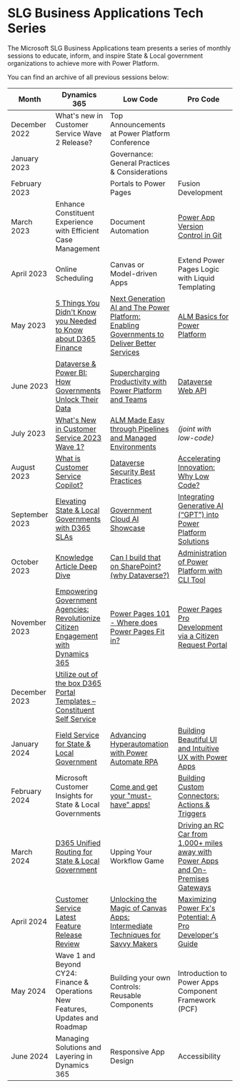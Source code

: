 # SLG Business Applications Tech Series
The Microsoft SLG Business Applications team presents a series of monthly sessions to educate, inform, and inspire State & Local government organizations to achieve more with Power Platform.

You can find an archive of all previous sessions below:

|Month|Dynamics 365|Low Code|Pro Code|
|-|-|-|-|
|December 2022|What's new in Customer Service Wave 2 Release?|Top Announcements at Power Platform Conference|
|January 2023||Governance: General Practices & Considerations|
|February 2023||Portals to Power Pages|Fusion Development|
|March 2023|Enhance Constituent Experience with Efficient Case Management|Document Automation|[Power App Version Control in Git](https://youtu.be/wiS2uf2C9uc)|
|April 2023|Online Scheduling|Canvas or Model-driven Apps|Extend Power Pages Logic with Liquid Templating|
|May 2023|[5 Things You Didn't Know you Needed to Know about D365 Finance](https://livesend.microsoft.com/i/NqaQHb___OBsMA0RCWxxyKORdH8U0E3GeFCTm8ZcE4dggSr___03VrQKW82wPLUSSIGNuMBaQmQOGFakfdfsP3zONKJOLDoc4c1XoCuXmG3AawzAFd6GL99xFK6l4TZFPG05___9VVMa1)|[Next Generation AI and The Power Platform: Enabling Governments to Deliver Better Services](https://livesend.microsoft.com/i/NqaQHb___OBsMA0RCWxxyKORdH8U0E3GeFCTm8ZcE4dgi9YNGvVX6tPRABpItIuSI9oLfY9qmf1qcuMpLSGjNZlycIhaLQVsOEPX6uttxB09zY5DBOoSmkuhFBlm21ygOP)|[ALM Basics for Power Platform](https://livesend.microsoft.com/i/NqaQHb___OBsMA0RCWxxyKORdH8U0E3GeFCTm8ZcE4dgiKnVD3svPD___YJuwkMpZPLUSSIGNTPWSKPda1UTAMMIehfF3CbyFTToPLUSSIGNv3eO4FJiC6TwrVrfdIPDgrPJ___BgrxB0i08Dmyj)|
|June 2023|[Dataverse & Power BI: How Governments Unlock Their Data](https://livesend.microsoft.com/i/NqaQHb___OBsMA0RCWxxyKORdH8U0E3GeFCTm8ZcE4dghqq6ngwBIBnaEZ53PZvNorvpKtXFxuG9Ei7F2CLvtm5kAbFSmrkBcUV73ifNIiKdThe3EYj7UteigvPgGIVTUA)|[Supercharging Productivity with Power Platform and Teams](https://livesend.microsoft.com/i/NqaQHb___OBsMA0RCWxxyKORdH8U0E3GeFCTm8ZcE4dggLMRAUPueI9EzuiNG2WTW7roiUoEVmg2VjdIIKUi2yFr430Wp52wsVaCGUfZjaX___lC0TyAhktzJFUP40QzJY76)|[Dataverse Web API](https://livesend.microsoft.com/i/NqaQHb___OBsMA0RCWxxyKORdH8U0E3GeFCTm8ZcE4dgi9YNGvVX6tPRABpItIuSI9vtgSH7xmSoDvtNEAv___mb2yIdvemQ0naVpyvbAIzhHiyfHbEicWGereonBD1HPxiV)|
|July 2023|[What's New in Customer Service 2023 Wave 1?](https://livesend.microsoft.com/i/mMG1GC7AX95dFnWA1RBRmB1HJDOXMPPLUSSIGNgcXo5dr9dG4EerodniCsUHVGRg2eRvZPLUSSIGNKYW3Yc5qZ1s2WYhEkBe1xoz___nXphJ4arhaX5Wke6XKqPuaosP1jIMn20pMNaRjRLX)|[ALM Made Easy through Pipelines and Managed Environments](https://livesend.microsoft.com/i/mMG1GC7AX95dFnWA1RBRmB1HJDOXMPPLUSSIGNgcXo5dr9dG4Ev61NhFqh6WGTHXqJE21kChBZXQFXDiESp6CKzkxv87PLUSSIGNTo8kQqPaCgLxFpvyrnkGyqs4vj8C5gZSlahsFjySe4)|*(joint with low-code)*|
|August 2023|[What is Customer Service Copilot?](https://livesend.microsoft.com/i/mMG1GC7AX95dFnWA1RBRmB1HJDOXMPPLUSSIGNgcXo5dr9dG4F4XUXa35jBJJYNFYnwj4uCyzY6u___TfFCF2PLUSSIGNIE1mNLSpz8FWRQaPLUSSIGNNGuFSPLUSSIGNgbPzt7xsxerGC6moPjwuH6vBaY2WM)|[Dataverse Security Best Practices](https://livesend.microsoft.com/i/mMG1GC7AX95dFnWA1RBRmB1HJDOXMPPLUSSIGNgcXo5dr9dG4HibXsx51FDKCvCetB80KNKQR8o92GRAD1FqRsbIYyoYuU2pNK0cB2vDzvgAywPLUSSIGNl6PLUSSIGNovq4zXpjPj4r15Y8EsAhO)|[Accelerating Innovation: Why Low Code?](https://youtu.be/v6Pmv8G7t8k)|
|September 2023|[Elevating State & Local Governments with D365 SLAs](https://livesend.microsoft.com/i/mMG1GC7AX95dFnWA1RBRmB1HJDOXMPPLUSSIGNgcXo5dr9dG4HibXsx51FDKCvCetB80KNKMde10G6OrgKDDfBlZbQT3AmVW2Y8WQDSaz25Bd2eUtxuJ4hGC6rfZ6WK62Pugmds)|[Government Cloud AI Showcase](https://livesend.microsoft.com/i/mMG1GC7AX95dFnWA1RBRmB1HJDOXMPPLUSSIGNgcXo5dr9dG4EGilp8eRLo2HqTtq9yPLUSSIGNkXVi3BQaT50WMQqe8d___U9Ob91igOBoyTv8lLtM5hgkGqiiDPqsSDrRKQts6VJAIlJKz)|[Integrating Generative AI (“GPT”) into Power Platform Solutions](https://youtu.be/Y6rJ0pm8ApU)|
|October 2023|[Knowledge Article Deep Dive](https://livesend.microsoft.com/i/NqaQHb___OBsMA0RCWxxyKORdH8U0E3GeFCTm8ZcE4dgj5gPX6sqPLUSSIGNf5ZWKg578uu5fwpUyGHoFkZBvGT89sRZKJSvE4nItYyyorsd___SrS1O4G7___pLPLUSSIGNynyfhVknIxlJLqfn)|[Can I build that on SharePoint? (why Dataverse?)](https://livesend.microsoft.com/i/NqaQHb___OBsMA0RCWxxyKORdH8U0E3GeFCTm8ZcE4dgiKnVD3svPD___YJuwkMpZPLUSSIGNTPFGBMfnRyLHW60yafRgANTvPmMh2NOVu3qxU7rrnmZvhW73xXUv6yt5sg1xyW9nmj)|[Administration of Power Platform with CLI Tool](https://livesend.microsoft.com/i/NqaQHb___OBsMA0RCWxxyKORdH8U0E3GeFCTm8ZcE4dgijFwom9x8HylJUfOWdMh5XNqIKlxzFVPLUSSIGNGnU1Daz4MFdTl3xVQu3dtPo___6BXKUplUTw1PmxN0oH88JBn7LQ8V5S)|
|November 2023|[Empowering Government Agencies: Revolutionize Citizen Engagement with Dynamics 365](https://livesend.microsoft.com/i/NqaQHb___OBsMA0RCWxxyKORdH8U0E3GeFCTm8ZcE4dgjuwnImtRiJF6PwmCRoEEWL6ESPcUJtxKy3yI3Qtseb1VLRJI0vuYmw92p9Ie9jk3ft5oKzGCJtwajShNKQJVTj)|[Power Pages 101 - Where does Power Pages Fit in?](https://livesend.microsoft.com/i/NqaQHb___OBsMA0RCWxxyKORdH8U0E3GeFCTm8ZcE4dgj5gPX6sqPLUSSIGNf5ZWKg578uu5fC9FEACpgy1mJbxlK6m138P0WsHprxZE2VOV8KwDZwurlDhFoCYYxUfx___XLPLUSSIGNkJCYG)|[Power Pages Pro Development via a Citizen Request Portal](https://livesend.microsoft.com/i/NqaQHb___OBsMA0RCWxxyKORdH8U0E3GeFCTm8ZcE4dgijFwom9x8HylJUfOWdMh5XPIqYJQSEf3O07UZ___FsM0CMIOy9ISEHvKmztM3EbErmZ91DBidTipDPLUSSIGNQwmDejTRpl)|
|December 2023|[Utilize out of the box D365 Portal Templates – Constituent Self Service](https://livesend.microsoft.com/i/NqaQHb___OBsMA0RCWxxyKORdH8U0E3GeFCTm8ZcE4dgiBFKwk7PLUSSIGNrPO2ZWWrcXUpyRZqiZvCsgB7fmFKDvel8dsNJfWYBAlNzWGvWBhMLK657alpXywkSz3QhqW09YttY2)|
|January 2024|[Field Service for State & Local Government](https://livesend.microsoft.com/i/NqaQHb___OBsMA0RCWxxyKORdH8U0E3GeFCTm8ZcE4dgiDAmMvyrensPLUSSIGNeGxUBlT8fl6dfeA___6p43W3WLPfvPEPIPrKr3Cg8zFrQiWUDgmtQExYI0juVdjNb___w90rxjhbm2)|[Advancing Hyperautomation with Power Automate RPA](https://livesend.microsoft.com/i/NqaQHb___OBsMA0RCWxxyKORdH8U0E3GeFCTm8ZcE4dgj4aXPPTryzNFVtNkwI0BGJowRCCMH1KKEUgIuw0TjU1lcZtSFaa0FCyGN0Ks9CdkVyefX6AHOMC9D3OgCrhvWF)|[Building Beautiful UI and Intuitive UX with Power Apps](https://livesend.microsoft.com/i/NqaQHb___OBsMA0RCWxxyKORdH8U0E3GeFCTm8ZcE4dghoo6eTazu___ev7RPLUSSIGN5HXKuip64XIJGcJMOYKGE1KRML2ZzViQYgo6lCEcoVHbTCAVycmcuVfVIXKn___MenCLX2IPLUSSIGN0)|
|February 2024|Microsoft Customer Insights for State & Local Governments|[Come and get your "must-have" apps!](https://livesend.microsoft.com/i/NqaQHb___OBsMA0RCWxxyKORdH8U0E3GeFCTm8ZcE4dggSr___03VrQKW82wPLUSSIGNuMBaQmQgUBG6Gk9c4cmktQ1pDrUeMB6Vj2PsNTza___lULGAUxK3dLwro9cxkdpsLDPLUSSIGNnUbOr0)|[Building Custom Connectors: Actions & Triggers](https://youtu.be/ZHqJPOizSaA)|
|March 2024|[D365 Unified Routing for State & Local Government](https://livesend.microsoft.com/i/NqaQHb___OBsMA0RCWxxyKORdH8U0E3GeFCTm8ZcE4dgjuwnImtRiJF6PwmCRoEEWLlZO___s55fY4HjR4SEqy0ksqWgABgjCzEjK___Jq2pyyNF3VlFlUdKwDx9O3aonk2U6B)|Upping Your Workflow Game|[Driving an RC Car from 1,000+ miles away with Power Apps and On-Premises Gateways](https://youtu.be/N07bm8hnp_0)|
|April 2024|[Customer Service Latest Feature Release Review](https://livesend.microsoft.com/i/NqaQHb___OBsMA0RCWxxyKORdH8U0E3GeFCTm8ZcE4dggbJCndsselT0w9r83hzAwCVGy8Q22O9FXl3AdHNLGe2xSYJVOI6EBA89iYBH8lyaLTiZz3Z1X6E4QV9TJZZgym)|[Unlocking the Magic of Canvas Apps: Intermediate Techniques for Savvy Makers](https://livesend.microsoft.com/i/NqaQHb___OBsMA0RCWxxyKORdH8U0E3GeFCTm8ZcE4dgi9YNGvVX6tPRABpItIuSI9lPfjcSk4PLUSSIGNxPNroTQwslOSFKh8Wf9MWPrSg23BExljxYHym1uFKY7ciJPLUSSIGNdxUv9Qg4)|[Maximizing Power Fx's Potential: A Pro Developer's Guide](https://youtu.be/k3r19iaumDM)|
|May 2024|Wave 1 and Beyond CY24: Finance & Operations New Features, Updates and Roadmap|Building your own Controls: Reusable Components|Introduction to Power Apps Component Framework (PCF)|
|June 2024|Managing Solutions and Layering in Dynamics 365|Responsive App Design|Accessibility|